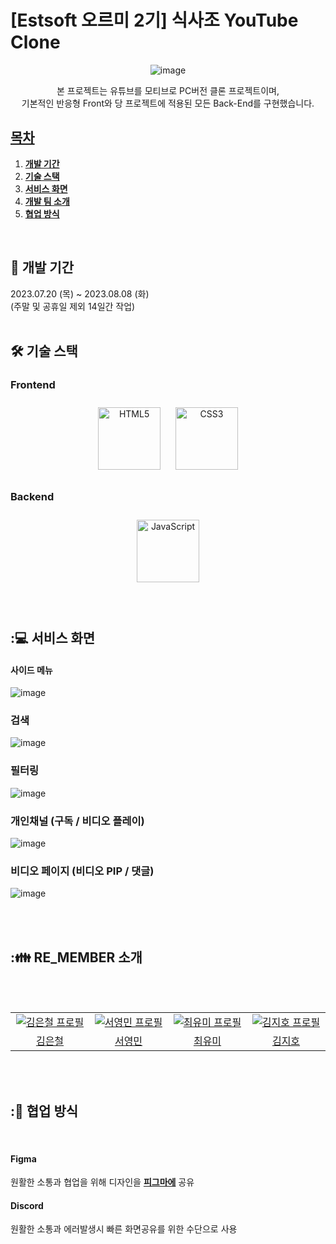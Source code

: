 <h1>[Estsoft 오르미 2기] 식사조 YouTube Clone</h1>

<div align="center"">

![image](https://github.com/KimEuncheol222/youtube_clone_lunch/assets/125336999/4c7f98d4-e8ae-486b-97af-c6c27b0ff994)

  본 프로젝트는 유튜브를 모티브로 PC버전 클론 프로젝트이며,</br>
  기본적인 반응형 Front와 당 프로젝트에 적용된 모든 Back-End를 구현했습니다.
</div>

<h2 tabindex="-1" id="user-content-목차" dir="auto"><a class="heading-link" href="#목차">목차</a></h2>

1. [**개발 기간**](#1)
2. [**기술 스택**](#2)
3. [**서비스 화면**](#3)
4. [**개발 팀 소개**](#4)
5. [**협업 방식**](#5)

<br>

<div id="1"></div>
<h2>📅 개발 기간</h2>
2023.07.20 (목) ~ 2023.08.08 (화) 
<br/> (주말 및 공휴일 제외 14일간 작업)

<br>
<br>

<div id="2"></div>
<h2>🛠 기술 스택</h2>

### Frontend  
<div align="center">  
<a href="https://en.wikipedia.org/wiki/HTML5" target="_blank"><img style="margin: 10px" src="https://profilinator.rishav.dev/skills-assets/html5-original-wordmark.svg" alt="HTML5" height="100" /></a>  
<a href="https://www.w3schools.com/css/" target="_blank"><img style="margin: 10px" src="https://profilinator.rishav.dev/skills-assets/css3-original-wordmark.svg" alt="CSS3" height="100" /></a>   
</div>

</td><td valign="top" width="33%">



### Backend  
<div align="center">  
<a href="https://www.javascript.com/" target="_blank"><img style="margin: 10px" src="https://profilinator.rishav.dev/skills-assets/javascript-original.svg" alt="JavaScript" height="100" /></a> 

</div>

<br>
<br>

<div id="3"></div>
<h2>:💻 서비스 화면</h2>

#### 사이드 메뉴

![image](https://github.com/KimEuncheol222/youtube_clone_lunch/assets/125336999/346558d8-b5d8-4ff8-a26d-56c5690af7ec)

### 검색

![image](https://github.com/KimEuncheol222/youtube_clone_lunch/assets/125336999/9bf667e1-3007-4c8e-9a80-b123189202de)

### 필터링

![image](https://github.com/KimEuncheol222/youtube_clone_lunch/assets/125336999/bb53efbc-ae50-4f13-bd49-d0682abc500e)

### 개인채널 (구독 / 비디오 플레이)

![image](https://github.com/KimEuncheol222/youtube_clone_lunch/assets/125336999/1b8adfbd-d36a-4456-8534-7e5eb78b987a)

### 비디오 페이지 (비디오 PIP / 댓글)

![image](https://github.com/KimEuncheol222/youtube_clone_lunch/assets/125336999/6c7aa0cb-aceb-4398-ab2a-c3b0c53cbc26)

<br>
<br>

<div id="4"></div>
<h2>:👪 RE_MEMBER 소개</h2>
<br>
<br>
<div align="center"">
  <table>
    <tr>
      <td align="center" width="150px">
        <a href="https://github.com/KimEuncheol222" target="_blank">
          <img src="https://avatars.githubusercontent.com/u/125336999?v=4" alt="김은철 프로필" />
        </a>
      </td>
      <td align="center" width="150px">
        <a href="https://github.com/Youngmanbo" target="_blank">
          <img src="https://avatars.githubusercontent.com/u/43477138?v=4" alt="서영민 프로필" />
        </a>
      </td>
      <td align="center" width="150px">
        <a href="https://github.com/yumiyumii" target="_blank">
          <img src="https://avatars.githubusercontent.com/u/95002550?v=4" alt="최유미 프로필" />
        </a>
      </td>
      <td align="center" width="150px">
        <a href="https://github.com/kimziho" target="_blank">
          <img src="https://avatars.githubusercontent.com/u/55077828?v=4" alt="김지호 프로필" />
        </a>
      </td>
    </tr>
    <tr>
      <td align="center">
        <a href="https://github.com/KimEuncheol222" target="_blank">
          김은철
        </a>
      </td>
      <td align="center">
        <a href="https://github.com/Youngmanbo" target="_blank">
          서영민
        </a>
      </td>
      <td align="center">
        <a href="https://github.com/yumiyumii" target="_blank">
          최유미
        </a>
      </td>
      <td align="center">
        <a href="https://github.com/kimziho" target="_blank">
          김지호
        </a>
      </td>
    </tr>
  </table>
</div>

<br>
<br>

<div id="6"></div>
<h2>:🧰 협업 방식</h2>
<br>

<h4>Figma</h4>
원활한 소통과 협업을 위해 디자인을 <strong><a href="https://www.figma.com/file/u6UJW9rpKJRFp3id7P099L/%EC%98%A4%EB%A5%B4%EB%AF%B8-2%EA%B8%B0-%ED%94%84%EB%A1%9C%EC%A0%9D%ED%8A%B8(Youtube-%ED%81%B4%EB%A1%A0%EC%BD%94%EB%94%A9)-(Copy)-(Copy)?node-id=0%3A1&mode=dev">피그마에</a></strong> 공유

<h4>Discord</h4>
원활한 소통과 에러발생시 빠른 화면공유를 위한 수단으로 사용
